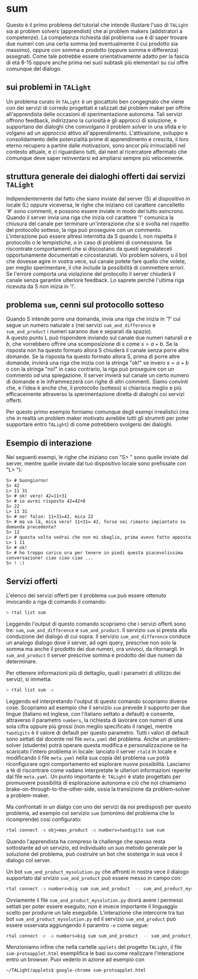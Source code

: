 # sum

Questo è il primo problema del tutorial che intende illustare l'uso di `TALight` sia ai problem solvers (apprendisti) che ai problem makers (addstratori a competenze).
La competenza richiesta dal problema `sum` è di saper trovare due numeri con una certa somma (ed eventualmente il cui prodotto sia massimo), oppure con somma e prodotto (oppure somma e differenza) assegnati.
Come tale potrebbe essere orientativamente adatto per la fascia di età 8-15 oppure anche prima nei suoi subtask più elementari su cui offre comunque del dialogo.

## sui problemi in `TALight`

Un problema curato in `TALight` è un giocattolo ben congegnato che viene con dei servizi di corredo progettati e ralizzati dal problem maker per offrire all'apprendista delle occasioni di sperimentazione autonoma. Tali servizi offrono feedback, indirizzano la curiosità e gli approcci di soluzione, e supportano dei dialoghi che coinvolgano il problem solver in una sfida e lo volgano ad un approccio attivo all'apprendimento. L'attivazione, sviluppo e consolidamento delle potenzialità prime di apprendimento e crescita, il loro eterno recupero a partire dalle motivazioni, sono ancor più irrinuciabili nel contesto attuale, e ci riguardano tutti, dal neet al ricercatore affermato che comunque deve saper reinventarsi ed ampliarsi sempre più velocemente.

## struttura generale dei dialoghi offerti dai servizi `TALight`

Indipendentemente dal fatto che siano inviate dal server (S) al dispositivo in locale (L) oppure viceversa, le righe che iniziano col carattere cancelletto '#' sono commenti, e possono essere inviate in modo del tutto asincrono.
Quando il server invia una riga che inizia col carattere '!' comunica la chiusura del canale per terminare un'interazione che si è svolta nel rispetto del protocollo sotteso, la riga può proseguire con un commento.
L'interazione può essere altresì interrotta da S quando L non rispetta il protocollo o le tempistiche, o in caso di problemi di connessione. Se riscontrate comportamenti che si discostano da questi segnalateceli opportunamente documentati e circostanziati.
Voi problem solvers, o il bot che dovesse agire in vostra vece, sul canale potete fare quello che volete, per meglio sperimentare, il che include la possibilità di commettere errori. Se l'errore comporta una violazione del protocollo il server chiuderà il canale senza garantire ulteriore feedback. Lo saprete perché l'ultima riga ricevuta da S non inizia in '!'. 

## problema `sum`, cenni sul protocollo sotteso

Quando S intende porre una domanda, invia una riga che inizia in '?' cui segue un numero naturale $s$ (nei servizi `sum_and_difference` e `sum_and_product` i numeri saranno due e separati da spazio).  
A questo punto L può rispondere inviando sul canale due numeri naturali $a$ e $b$, che vorrebbero offrire una scomposizione di $s$ come $s=a+b$.
Se la risposta non ha questo formato allora S chiuderà il canale senza porre altre domande.
Se la risposta ha questo formato allora S, prima di porre altre domande, invierà una riga che inizia con la stringa "ok!" se invero $s=a+b$ o con la stringa "no!" in caso contrario, la riga può proseguire con un commento od una spiegazione.
Il server invierà sul canale un certo numero di domande e le inframmezzerà con righe di altri commenti.
Siamo convinti che, e l'idea è anche che, il protocollo (sotteso) si chiarisca meglio e più efficacemente attraverso la sperimentazione diretta
di dialoghi coi servizi offerti.

Per questo primo esempio forniamo comunque degli esempi irrealistici (ma che in realtà un problem maker motivato avrebbe tutti gli strumnti per poter supportare entro `TALight`) di come potrebbero svolgersi dei dialoghi.


## Esempio di interazione

Nei seguenti esempi, le righe che iniziano con "S> " sono quelle inviate dal server, mentre quelle inviate dal tuo dispositivo locale sono prefissate con "L> "):

```t
S> # buongiorno!
S> 42
L> 11 31
S> # ok! vero! 42=11+31
S> # io avrei risposto 42=42+0
S> 22
L> 11 31
S> # no! falso: 11+31=42, mica 22
S> # ma va là, mica vero! 11+31= 42, forse sei rimasto impiantato su domanda precedente?
S> 12
L> # questa volta vedrai che non mi sbaglio, prima avevo fatto apposta
L> 1 11
S> # ok!
S> # ho troppo carico ora per tenere in piedi questa piacevolissima conversazione! ciao ciao ciao ...
S> ! :)
```

## Servizi offerti

L'elenco dei servizi offerti per il problema `sum` può essere ottenuto invocando a riga di comando il comando:
```bash
> rtal list sum
```

Leggendo l'output di questo comando scopriamo che i servizi offerti sono tre: `sum`, `sum_and_difference` e `sum_and_product`.
Il servizio `sum` si presta alla conduzione del dialogo di cui sopra.
Il servizio `sum_and_difference` conduce un analogo dialogo dove il server, ad ogni query, prescrive non solo la somma ma anche il prodotto dei due numeri, ora univoci, da ritornargli.
In `sum_and_product` il server prescrive somma e prodotto dei due numeri da determinare.

Per ottenere informazioni più di dettaglio, quali i parametri di utilizzo dei servizi, si immetta:

```bash
> rtal list sum -v
```
Leggendo ed interpretando l'output di questo comando scopriamo diverse cose.
Scopriamo ad esempio che il servizio `sum` prevede il supporto per due lingue (italiano ed inglese, con l'italiano settato a default) e consente, attraverso il parametro `numbers`, la richiesta di lavorare con numeri di una sola cifra oppure più grossi (non meglio specificato il range), mentre `twodigits` è il valore di default per questo parametro.
Tutti i valori di default sono settati dal docente nel file `meta.yaml` del problema. Anche un problem-solver (studente) potrà operare questa modifica e personalizzazione se ha scaricato l'intero problema in locale: lanciato il server `rtald` in locale e modificando il file `meta.yaml` nella sua copia del problema `sum` potrà riconfigurare ogni comportamento ed esplorare nuove possibilità.
Lasciamo a tè di riscontrare come vadano interpretate le ulteriori informazioni reperite dal file `meta.yaml`. Un punto importante è: `TALight` è stato progettato per promuovere possibilità di esplorazione autonoma e ciò che noi chiamiamo brake-on-through-to-the-other-side, ossia la transizione da problem-solver a problem-maker.

Ma confrontati in un dialgo con uno dei servizi da noi predisposti per questo problema, ad esempio col servizio `sum` (omonimo del problema che lo ricomprende) così configurato:

```bash
rtal connect -a obj=max_product -a numbers=twodigits sum sum
```

Quando l'apprendista ha compreso la challenge che spesso resta sottostante ad un servizio, ed individuato un suo metodo generale per la soluzione del problema, può costruire un bot che sostenga in sua vece il dialogo col server.

Un bot `sum_and_product_mysolution.py` che affronti in nostra vece il dialogo supportato dal srvizio `sum_and_product` può essere messo in campo con:

```bash
rtal connect -a numbers=big sum sum_and_product  -- sum_and_product_mysolution.py
```
Ovviamente il file `sum_and_product_mysolution.py` dovrà avere i permessi settati per poter essere eseguito, non è invece importante il linguaggio scelto per produrre un tale eseguibile.
L'interazione che intercorre tra tuo bot `sum_and_product_mysolution.py` ed il servizio `sum_and_product` può essere osservata aggiungendo il paramtro `-e` come segue: 

```bash
rtal connect -e -a numbers=big sum sum_and_product  -- sum_and_product_mysolution.py
```

Menzioniamo infine che nella cartelle `applets` del progetto `TALight`, il file `sum-protoapplet.html` esemplifica le basi su come realizzare l'interazione entro un browser. Puoi vederlo in azione ad esempio con

```bash
~/TALight/applets$ google-chrome sum-protoapplet.html
```
